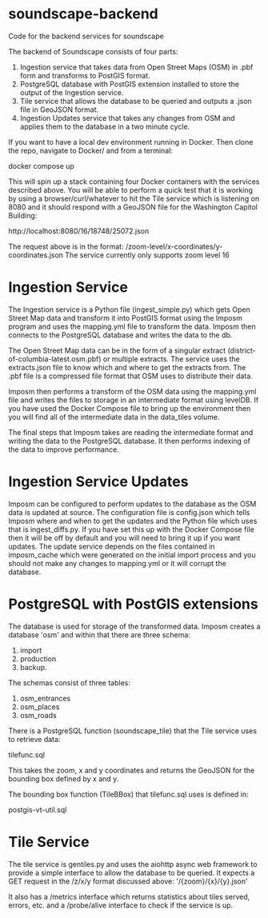 # soundscape-backend
Code for the backend services for soundscape

The backend of Soundscape consists of four parts:

1. Ingestion service that takes data from Open Street Maps (OSM) in .pbf form and transforms to PostGIS format.
2. PostgreSQL database with PostGIS extension installed to store the output of the Ingestion service.
3. Tile service that allows the database to be queried and outputs a .json file in GeoJSON format.
4. Ingestion Updates service that takes any changes from OSM and applies them to the database in a two minute cycle.

If you want to have a local dev environment running in Docker. Then clone the repo, navigate to Docker/ and from a terminal: 

docker compose up

This will spin up a stack containing four Docker containers with the services described above. You will be able to perform a quick test that it is working by using a browser/curl/whatever to hit the Tile service which is listening on 8080 and it should respond with a GeoJSON file for the Washington Capitol Building: 

http://localhost:8080/16/18748/25072.json

The request above is in the format: /zoom-level/x-coordinates/y-coordinates.json The service currently only supports zoom level 16

# Ingestion Service

The Ingestion service is a Python file (ingest_simple.py) which gets Open Street Map data and transform it into PostGIS format using the Imposm program and uses the mapping.yml file to transform the data. Imposm then connects to the PostgreSQL database and writes the data to the db.

The Open Street Map data can be in the form of a singular extract (district-of-columbia-latest.osm.pbf) or multiple extracts. The service uses the extracts.json file to know which and where to get the extracts from. The .pbf file is a compressed file format that OSM uses to distribute their data.

Imposm then performs a transform of the OSM data using the mapping.yml file and writes the files to storage in an intermediate format using levelDB. If you have used the Docker Compose file to bring up the environment then you will find all of the intermediate data in the data_tiles volume.

The final steps that Imposm takes are reading the intermediate format and writing the data to the PostgreSQL database. It then performs indexing of the data to improve performance.

# Ingestion Service Updates

Imposm can be configured to perform updates to the database as the OSM data is updated at source. The configuration file is config.json which tells Imposm where and when to get the updates and the Python file which uses that is ingest_diffs.py. If you have set this up with the Docker Compose file then it will be off by default and you will need to bring it up if you want updates. The update service depends on the files contained in imposm_cache which were generated on the initial import process and you should not make any changes to mapping.yml or it will corrupt the database.

# PostgreSQL with PostGIS extensions

The database is used for storage of the transformed data. Imposm creates a database 'osm' and within that there are three schema: 
1. import
2. production
3. backup.

The schemas consist of three tables: 
1. osm_entrances
2. osm_places
3. osm_roads

There is a PostgreSQL function (soundscape_tile) that the Tile service uses to retrieve data:  

tilefunc.sql

This takes the zoom, x and y coordinates and returns the GeoJSON for the bounding box defined by x and y.

The bounding box function (TileBBox) that tilefunc.sql uses is defined in:

postgis-vt-util.sql

# Tile Service

The tile service is gentiles.py and uses the aiohttp async web framework to provide a simple interface to allow the database to be queried. It expects a GET request in the /z/x/y format discussed above:
'/{zoom}/{x}/{y}.json'

It also has a /metrics interface which returns statistics about tiles served, errors, etc. and a /probe/alive interface to check if the service is up.
